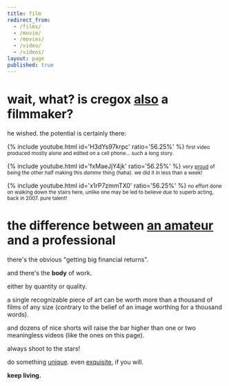 ```yaml
---
title: film
redirect_from:
  - /films/
  - /movie/
  - /movies/
  - /video/
  - /videos/
layout: page
published: true
---
```


# wait, what? is cregox [also](/casting) a filmmaker?

he wished. the potential is certainly there:


{% include youtube.html id='H3dYs97krpc' ratio='56.25%' %}
<small>first video produced mostly alone and edited on a cell phone... such a long story.</small>

{% include youtube.html id='fxMaeJjY4jk' ratio='56.25%' %}
<small>very [proud](/proud) of being the other half making this *damme* thing (haha). we did it in less than a week!</small>

{% include youtube.html id='x1rP7zmmTX0' ratio='56.25%' %}
<small>no effort done on walking down the stairs here, unlike one may be led to believe due to superb acting, back in 2007. pure talent!</small>

# the difference between [an amateur](/tv) and a professional

there's the obvious "getting big financial returns".

and there's the **body** of work.

either by quantity or quality.

a single recognizable piece of art can be worth more than a thousand of films of any size (contrary to the belief of an image worthing for a thousand words).

and dozens of nice shorts will raise the bar higher than one or two meaningless videos (like the ones on this page).

always shoot to the stars!

do something [unique](/random). even [exquisite](/formigas), if you will.

**keep living.**
